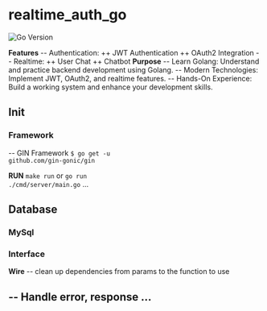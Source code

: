 # realtime_auth_go
![Go Version](https://img.shields.io/badge/Go-v1.23-blue)


**Features**
-- Authentication:
++  JWT Authentication
++  OAuth2 Integration
-- Realtime:
++  User Chat
++  Chatbot
**Purpose** 
-- Learn Golang: Understand and practice backend development using Golang.
-- Modern Technologies: Implement JWT, OAuth2, and realtime features.
-- Hands-On Experience: Build a working system and enhance your development skills.


## Init 
### Framework 
-- GIN Framework 
<code>$ go get -u github.com/gin-gonic/gin</code>

**RUN**
<code>make run</code>
or 
<code>go run ./cmd/server/main.go</code>
...

## Database 
### MySql 


### Interface

**Wire**
-- clean up dependencies from params to the function to use
<code></code>


-- Handle error, response ...
-- 